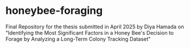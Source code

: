 # honeybee-foraging
Final Repository for the thesis submitted in April 2025 by Diya Hamada on "Identifying the Most Significant Factors in a Honey Bee's Decision to Forage by Analyzing a Long-Term Colony Tracking Dataset"
